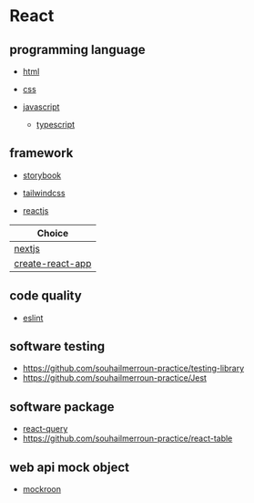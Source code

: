 # React

## programming language

* [html](https://github.com/souhailmerroun-practice/html)

* [css](https://github.com/souhailmerroun-practice/css)

* [javascript](https://github.com/souhailmerroun-practice/javascript)
  * [typescript](https://github.com/souhailmerroun-practice/typescript)

## framework

* [storybook](https://github.com/souhailmerroun-practice/storybook)

* [tailwindcss](https://github.com/souhailmerroun-practice/tailwindcss) 

* [reactjs](https://github.com/souhailmerroun-practice/reactjs)

| Choice |
| ----------- |
| [nextjs](https://github.com/souhailmerroun-practice/nextjs) |
| [create-react-app](https://github.com/souhailmerroun-practice/create-react-app) |

## code quality

* [eslint](https://github.com/souhailmerroun-practice/eslint)

## software testing

* https://github.com/souhailmerroun-practice/testing-library
* https://github.com/souhailmerroun-practice/Jest

## software package

* [react-query](https://github.com/souhailmerroun-practice/react-query)
* https://github.com/souhailmerroun-practice/react-table

## web api mock object

* [mockroon](https://github.com/souhailmerroun-practice/mockoon)